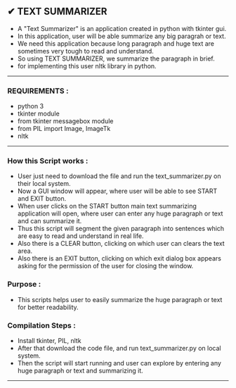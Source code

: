 ## ✔ TEXT SUMMARIZER
- A "Text Summarizer" is an application created in python with tkinter gui.
- In this application, user will be able summarize any big paragrah or text.
- We need this application because long paragraph and huge text are sometimes very tough to read and understand.
- So using TEXT SUMMARIZER, we summarize the paragraph in brief.
- for implementing this user nltk library in python.

****

### REQUIREMENTS :
- python 3
- tkinter module
- from tkinter messagebox module
- from PIL import Image, ImageTk
- nltk

****

### How this Script works :
- User just need to download the file and run the text_summarizer.py on their local system.
- Now a GUI window will appear, where user will be able to see START and EXIT button.
- When user clicks on the START button main text summarizing application will open, where user can enter any huge paragraph or text and can summarize it.
- Thus this script will segment the given paragraph into sentences which are easy to read and understand in real life.
- Also there is a CLEAR button, clicking on which user can clears the text area.
- Also there is an EXIT button, clicking on which exit dialog box appears asking for the permission of the user for closing the window.

### Purpose :
- This scripts helps user to easily summarize the huge paragraph or text for better readability.

### Compilation Steps :
- Install tkinter, PIL, nltk
- After that download the code file, and run text_summarizer.py on local system.
- Then the script will start running and user can explore by entering any huge paragraph or text and summarizing it.

****

